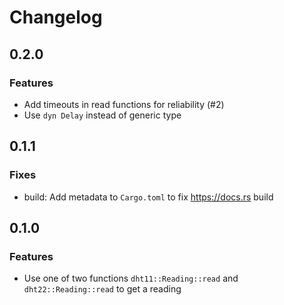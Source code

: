 # Changelog

## 0.2.0

### Features

* Add timeouts in read functions for reliability (#2)
* Use `dyn Delay` instead of generic type

## 0.1.1

### Fixes

* build: Add metadata to `Cargo.toml` to fix https://docs.rs build

## 0.1.0

### Features

* Use one of two functions `dht11::Reading::read` and `dht22::Reading::read` to get a reading

